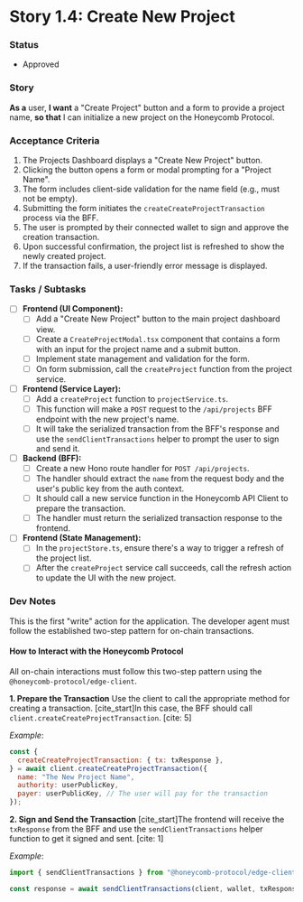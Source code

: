 # Story 1.4: Create New Project

### Status
- Approved

### Story
**As a** user, **I want** a "Create Project" button and a form to provide a project name, **so that** I can initialize a new project on the Honeycomb Protocol.

### Acceptance Criteria
1. The Projects Dashboard displays a "Create New Project" button.
2. Clicking the button opens a form or modal prompting for a "Project Name".
3. The form includes client-side validation for the name field (e.g., must not be empty).
4. Submitting the form initiates the `createCreateProjectTransaction` process via the BFF.
5. The user is prompted by their connected wallet to sign and approve the creation transaction.
6. Upon successful confirmation, the project list is refreshed to show the newly created project.
7. If the transaction fails, a user-friendly error message is displayed.

### Tasks / Subtasks
- [ ] **Frontend (UI Component):**
    - [ ] Add a "Create New Project" button to the main project dashboard view.
    - [ ] Create a `CreateProjectModal.tsx` component that contains a form with an input for the project name and a submit button.
    - [ ] Implement state management and validation for the form.
    - [ ] On form submission, call the `createProject` function from the project service.
- [ ] **Frontend (Service Layer):**
    - [ ] Add a `createProject` function to `projectService.ts`.
    - [ ] This function will make a `POST` request to the `/api/projects` BFF endpoint with the new project's name.
    - [ ] It will take the serialized transaction from the BFF's response and use the `sendClientTransactions` helper to prompt the user to sign and send it.
- [ ] **Backend (BFF):**
    - [ ] Create a new Hono route handler for `POST /api/projects`.
    - [ ] The handler should extract the `name` from the request body and the user's public key from the auth context.
    - [ ] It should call a new service function in the Honeycomb API Client to prepare the transaction.
    - [ ] The handler must return the serialized transaction response to the frontend.
- [ ] **Frontend (State Management):**
    - [ ] In the `projectStore.ts`, ensure there's a way to trigger a refresh of the project list.
    - [ ] After the `createProject` service call succeeds, call the refresh action to update the UI with the new project.

### Dev Notes
This is the first "write" action for the application. The developer agent must follow the established two-step pattern for on-chain transactions.

#### How to Interact with the Honeycomb Protocol
All on-chain interactions must follow this two-step pattern using the `@honeycomb-protocol/edge-client`.

**1. Prepare the Transaction**
Use the client to call the appropriate method for creating a transaction. [cite_start]In this case, the BFF should call `client.createCreateProjectTransaction`. [cite: 5]

*Example*:
```javascript
const {
  createCreateProjectTransaction: { tx: txResponse },
} = await client.createCreateProjectTransaction({
  name: "The New Project Name",
  authority: userPublicKey,
  payer: userPublicKey, // The user will pay for the transaction
});
```

**2. Sign and Send the Transaction**
[cite\_start]The frontend will receive the `txResponse` from the BFF and use the `sendClientTransactions` helper function to get it signed and sent. [cite: 1]

*Example*:

```javascript
import { sendClientTransactions } from "@honeycomb-protocol/edge-client/client/walletHelpers";

const response = await sendClientTransactions(client, wallet, txResponse);
```